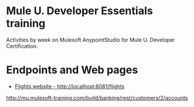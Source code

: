 # Mule U. Developer Essentials training #

Activities by week on Mulesoft AnypointStudio for Mule U. Developer Certification.

# Endpoints and Web pages #

* [Flights website - http://localhost:8081/flights](http://localhost:8081/flights)

http://mu.mulesoft-training.com/build/banking/rest/customers/2/accounts
